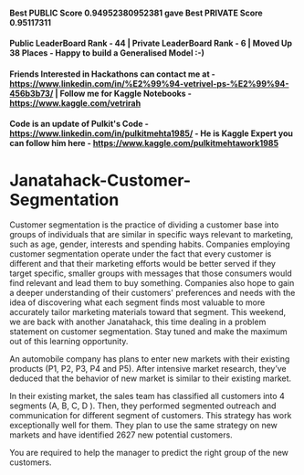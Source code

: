 #### Best PUBLIC Score 0.94952380952381 gave Best PRIVATE Score 0.95117311
#### Public LeaderBoard Rank - 44 | Private LeaderBoard Rank - 6 | Moved Up 38 Places - Happy to build a Generalised Model :-)

#### Friends Interested in Hackathons can contact me at - https://www.linkedin.com/in/%E2%99%94-vetrivel-ps-%E2%99%94-456b3b73/ | Follow me for Kaggle Notebooks - https://www.kaggle.com/vetrirah

#### Code is an update of Pulkit's Code - https://www.linkedin.com/in/pulkitmehta1985/ - He is Kaggle Expert you can follow him here - https://www.kaggle.com/pulkitmehtawork1985

# Janatahack-Customer-Segmentation
Customer segmentation is the practice of dividing a customer base into groups of individuals that are similar in specific ways relevant to marketing, such as age, gender, interests and spending habits.  Companies employing customer segmentation operate under the fact that every customer is different and that their marketing efforts would be better served if they target specific, smaller groups with messages that those consumers would find relevant and lead them to buy something. Companies also hope to gain a deeper understanding of their customers' preferences and needs with the idea of discovering what each segment finds most valuable to more accurately tailor marketing materials toward that segment.  This weekend, we are back with another Janatahack, this time dealing in a problem statement on customer segmentation. Stay tuned and make the maximum out of this learning opportunity.

An automobile company has plans to enter new markets with their existing products (P1, P2, P3, P4 and P5). After intensive market research, they’ve deduced that the behavior of new market is similar to their existing market. 

In their existing market, the sales team has classified all customers into 4 segments (A, B, C, D ). Then, they performed segmented outreach and communication for different segment of customers. This strategy has work exceptionally well for them. They plan to use the same strategy on new markets and have identified 2627 new potential customers. 

You are required to help the manager to predict the right group of the new customers.
